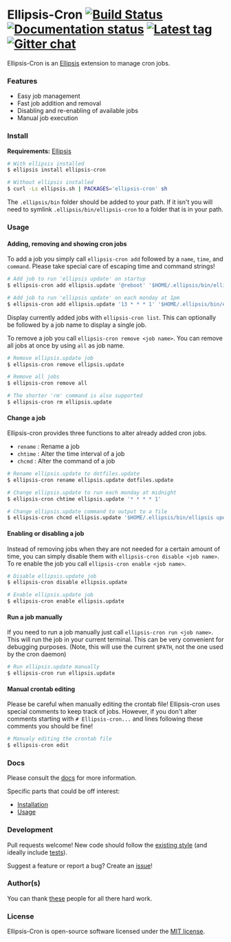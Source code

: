 # Ellipsis-Cron [![Build Status][travis-image]][travis-url] [![Documentation status][docs-image]][docs-url] [![Latest tag][tag-image]][tag-url] [![Gitter chat][gitter-image]][gitter-url]

Ellipsis-Cron is an [Ellipsis][ellipsis] extension to manage cron jobs.

### Features
- Easy job management
- Fast job addition and removal
- Disabling and re-enabling of available jobs
- Manual job execution

### Install

**Requirements:** [Ellipsis][ellipsis]

```bash
# With ellipsis installed
$ ellipsis install ellipsis-cron

# Without ellipsis installed
$ curl -Ls ellipsis.sh | PACKAGES='ellipsis-cron' sh
```

The `.ellipsis/bin` folder should be added to your path. If it isn't you will
need to symlink `.ellipsis/bin/ellipsis-cron` to a folder that is in your path.

### Usage

#### Adding, removing and showing cron jobs
To add a job you simply call `ellipsis-cron add` followed by a `name`, `time`,
and `command`. Please take special care of escaping time and command strings!

```bash
# Add job to run 'ellipsis update' on startup
$ ellipsis-cron add ellipsis.update '@reboot' '$HOME/.ellipsis/bin/ellipsis update >/dev/null 2>&1'

# Add job to run 'ellipsis update' on each monday at 1pm
$ ellipsis-cron add ellipsis.update '13 * * * 1' '$HOME/.ellipsis/bin/ellipsis update >/dev/null 2>&1'
```

Display currently added jobs with `ellipsis-cron list`. This can optionally be
followed by a job name to display a single job.

To remove a job you call `ellipsis-cron remove <job name>`. You can remove all
jobs at once by using `all` as job name.
```bash
# Remove ellipsis.update job
$ ellipsis-cron remove ellipsis.update

# Remove all jobs
$ ellipsis-cron remove all

# The shorter 'rm' command is also supported
$ ellipsis-cron rm ellipsis.update
```

#### Change a job
Ellipsis-cron provides three functions to alter already added cron jobs.

- `rename` : Rename a job
- `chtime` : Alter the time interval of a job
- `chcmd`  : Alter the command of a job

```bash
# Rename ellipsis.update to dotfiles.update
$ ellipsis-cron rename ellipsis.update dotfiles.update

# Change ellipsis.update to run each monday at midnight
$ ellipsis-cron chtime ellipsis.update '* * * * 1'

# Change ellipsis.update command to output to a file
$ ellipsis-cron chcmd ellipsis.update '$HOME/.ellipsis/bin/ellipsis update >/tmp/ellipsis.update.log 2>&1`
```

#### Enabling or disabling a job
Instead of removing jobs when they are not needed for a certain amount of time,
you can simply disable them with `ellipsis-cron disable <job name>`. To re
enable the job you call `ellipsis-cron enable <job name>`.

```bash
# Disable ellipsis.update job
$ ellipsis-cron disable ellipsis.update

# Enable ellipsis.update job
$ ellipsis-cron enable ellipsis.update
```
#### Run a job manually
If you need to run a job manually just call `ellipsis-cron run <job name>`.
This will run the job in your current terminal. This can be very convenient for
debugging purposes. (Note, this will use the current `$PATH`, not the one used
by the cron daemon)

```bash
# Run ellipsis.update manually
$ ellipsis-cron run ellipsis.update
```

#### Manual crontab editing
Please be careful when manually editing the crontab file! Ellipsis-cron uses
special comments to keep track of jobs. However, if you don't alter comments
starting with `# Ellipsis-cron...` and lines following these comments you
should be fine!

```bash
# Manualy editing the crontab file
$ ellipsis-cron edit
```

### Docs
Please consult the [docs][docs-url] for more information.

Specific parts that could be off interest:
- [Installation][docs-install]
- [Usage][docs-usage]

### Development
Pull requests welcome! New code should follow the [existing style][style-guide]
(and ideally include [tests][bats]).

Suggest a feature or report a bug? Create an [issue][issues]!

### Author(s)
You can thank [these][contributors] people for all there hard work.

### License
Ellipsis-Cron is open-source software licensed under the [MIT license][mit-license].

[travis-image]: https://img.shields.io/travis/ellipsis/ellipsis-cron.svg
[travis-url]:   https://travis-ci.org/ellipsis/ellipsis-cron
[docs-image]:   https://readthedocs.org/projects/ellipsis-cron/badge/?version=master
[docs-url]:     http://ellipsis-cron.readthedocs.org/en/master
[tag-image]:    https://img.shields.io/github/tag/ellipsis/ellipsis-cron.svg
[tag-url]:      https://github.com/ellipsis/ellipsis-cron/tags
[gitter-image]: https://badges.gitter.im/ellipsis/ellipsis.svg
[gitter-url]:   https://gitter.im/ellipsis/ellipsis

[docs-install]: http://ellipsis-cron.readthedocs.org/en/master/install
[docs-usage]:   http://ellipsis-cron.readthedocs.org/en/master/usage

[ellipsis]:     https://github.com/ellipsis/ellipsis

[style-guide]:  https://google-styleguide.googlecode.com/svn/trunk/shell.xml
[bats]:         https://github.com/sstephenson/bats
[issues]:       http://github.com/ellipsis/ellipsis-cron/issues

[contributors]: https://github.com/ellipsis/ellipsis-cron/graphs/contributors
[mit-license]:  http://opensource.org/licenses/MIT
